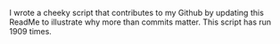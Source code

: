 I wrote a cheeky script that contributes to my Github by updating this ReadMe to illustrate why more than commits matter. This script has run 1909 times.